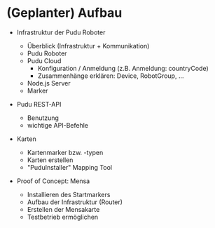 # (Geplanter) Aufbau

- Infrastruktur der Pudu Roboter
  - Überblick (Infrastruktur + Kommunikation)
  - Pudu Roboter
  - Pudu Cloud
    - Konfiguration / Anmeldung (z.B. Anmeldung: countryCode)
    - Zusammenhänge erklären: Device, RobotGroup, ...
  - Node.js Server
  - Marker


- Pudu REST-API
  - Benutzung
  - wichtige API-Befehle

- Karten
  - Kartenmarker bzw. -typen
  - Karten erstellen
  - "PuduInstaller" Mapping Tool
- Proof of Concept: Mensa
  - Installieren des Startmarkers
  - Aufbau der Infrastruktur (Router)
  - Erstellen der Mensakarte
  - Testbetrieb ermöglichen